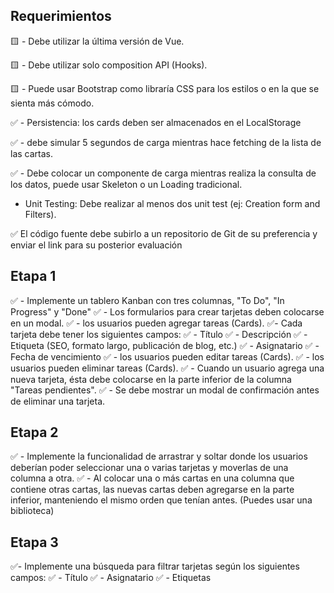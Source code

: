 ## Requerimientos

🟨 - Debe utilizar la última versión de Vue.

🟨 - Debe utilizar solo composition API (Hooks).

🟨 - Puede usar Bootstrap como libraría CSS para los estilos o en la que se sienta más cómodo.

✅ - Persistencia: los cards deben ser almacenados en el LocalStorage

✅ - debe simular 5 segundos de carga mientras hace fetching de la lista de las cartas.

✅ - Debe colocar un componente de carga mientras realiza la consulta de los datos, puede usar Skeleton o un Loading tradicional.

- Unit Testing: Debe realizar al menos dos unit test (ej: Creation form and Filters).

✅ El código fuente debe subirlo a un repositorio de Git de su preferencia y enviar el link para su posterior evaluación


## Etapa 1

✅ - Implemente un tablero Kanban con tres columnas, "To Do", "In Progress" y "Done"
✅ - Los formularios para crear tarjetas deben colocarse en un modal. 
✅ - los usuarios pueden agregar tareas (Cards).
✅- Cada tarjeta debe tener los siguientes campos: 
    ✅ - Título 
    ✅ - Descripción 
    ✅ - Etiqueta (SEO, formato largo, publicación de blog, etc.) 
    ✅ - Asignatario 
    ✅ - Fecha de vencimiento
✅ - los usuarios pueden editar tareas (Cards).
✅ - los usuarios pueden eliminar tareas (Cards).
✅ - Cuando un usuario agrega una nueva tarjeta, ésta debe colocarse en la parte inferior de la columna "Tareas pendientes".
✅ - Se debe mostrar un modal de confirmación antes de eliminar una tarjeta.

## Etapa 2

✅ - Implemente la funcionalidad de arrastrar y soltar donde los usuarios deberían poder seleccionar una o varias tarjetas y moverlas de una columna a otra. 
✅ - Al colocar una o más cartas en una columna que contiene otras cartas, las nuevas cartas deben agregarse en la parte inferior, manteniendo el mismo orden que tenían antes. (Puedes usar una biblioteca)

## Etapa 3
✅- Implemente una búsqueda para filtrar tarjetas según los siguientes campos: 
    ✅ - Título
    ✅ - Asignatario
    ✅ - Etiquetas